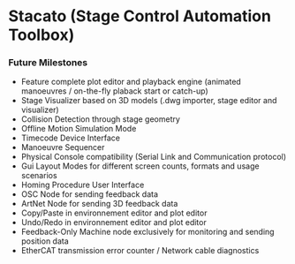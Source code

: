 # Stacato (Stage Control Automation Toolbox)

### Future Milestones
- Feature complete plot editor and playback engine (animated manoeuvres / on-the-fly plaback start or catch-up)
- Stage Visualizer based on 3D models (.dwg importer, stage editor and visualizer)
- Collision Detection through stage geometry
- Offline Motion Simulation Mode
- Timecode Device Interface
- Manoeuvre Sequencer
- Physical Console compatibility (Serial Link and Communication protocol)
- Gui Layout Modes for different screen counts, formats and usage scenarios
- Homing Procedure User Interface
- OSC Node for sending feedback data
- ArtNet Node for sending 3D feedback data
- Copy/Paste in environnement editor and plot editor
- Undo/Redo in environnement editor and plot editor
- Feedback-Only Machine node exclusively for monitoring and sending position data
- EtherCAT transmission error counter / Network cable diagnostics
